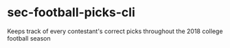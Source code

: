 # sec-football-picks-cli
Keeps track of every contestant's correct picks throughout the 2018 college football season
